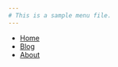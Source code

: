 ```yaml
---
# This is a sample menu file. 
---
```


* [Home](https://schettler.net/)
* [Blog](@root/blog//)
* [About](https://schettler.net/imprint/)
